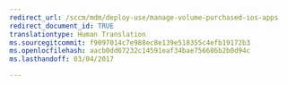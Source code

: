 ```yaml
---
redirect_url: /sccm/mdm/deploy-use/manage-volume-purchased-ios-apps
redirect_document_id: TRUE
translationtype: Human Translation
ms.sourcegitcommit: f9097014c7e988ec8e139e518355c4efb19172b3
ms.openlocfilehash: aacb0dd67232c14591eaf34bae756686b2b0d94c
ms.lasthandoff: 03/04/2017

---
```


